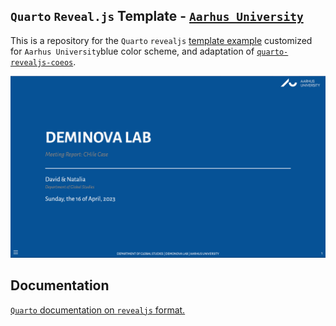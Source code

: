 ## `Quarto` `Reveal.js` Template - [`Aarhus University`](https://international.au.dk)


This is a repository for the `Quarto` `revealjs` [template example](https://raw.githack.com/davidycliao/quarto-revealjs-aarhus/main/aarhus-template.html) customized for `Aarhus University`blue color scheme, and adaptation of [`quarto-revealjs-coeos`](https://github.com/mcanouil/quarto-revealjs-coeos). 

![](aarhus-template.png)

## Documentation

[`Quarto` documentation on `revealjs` format.](https://quarto.org/docs/presentations/revealjs/)